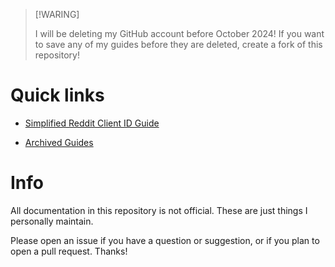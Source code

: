 > [!WARING]
>
> I will be deleting my GitHub account before October 2024! If you want to save any of my guides before they are deleted, create a fork of this repository!

# Quick links

- [Simplified Reddit Client ID Guide](https://github.com/KobeW50/ReVanced-Documentation/blob/main/Reddit-Client-ID-Guide.md#info)

- [Archived Guides](https://github.com/KobeW50/ReVanced-Documentation/tree/main/archived)

# Info

All documentation in this repository is not official. These are just things I personally maintain.

Please open an issue if you have a question or suggestion, or if you plan to open a pull request. Thanks!

